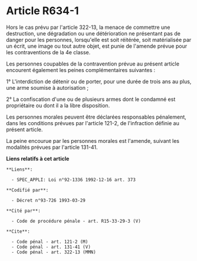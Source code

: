 # Article R634-1

Hors le cas prévu par l'article 322-13, la menace de commettre une destruction, une dégradation ou une détérioration ne
présentant pas de danger pour les personnes, lorsqu'elle est soit réitérée, soit matérialisée par un écrit, une image ou tout
autre objet, est punie de l'amende prévue pour les contraventions de la 4e classe.

Les personnes coupables de la contravention prévue au présent article encourent également les peines complémentaires
suivantes :

1° L'interdiction de détenir ou de porter, pour une durée de trois ans au plus, une arme soumise à autorisation ;

2° La confiscation d'une ou de plusieurs armes dont le condamné est propriétaire ou dont il a la libre disposition.

Les personnes morales peuvent être déclarées responsables pénalement, dans les conditions prévues par l'article 121-2, de
l'infraction définie au présent article.

La peine encourue par les personnes morales est l'amende, suivant les modalités prévues par l'article 131-41.

**Liens relatifs à cet article**

	**Liens**:

	  - SPEC_APPLI: Loi n°92-1336 1992-12-16 art. 373

	**Codifié par**:

	  - Décret n°93-726 1993-03-29

	**Cité par**:

	  - Code de procédure pénale - art. R15-33-29-3 (V)

	**Cite**:

	  - Code pénal - art. 121-2 (M)
	  - Code pénal - art. 131-41 (V)
	  - Code pénal - art. 322-13 (MMN)
